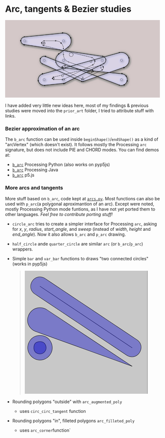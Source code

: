 #  Arc, tangents & Bezier studies

![](https://raw.githubusercontent.com/villares/arc_tangents_and_bezier_studies/master/villares_filleted_and_arc_augmented_polys/sketch_2020_09_26a.gif)

I have added very little new ideas here, most of my findings & previous studies were moved into the `prior_art` folder, I tried to attribute stuff with links.

### Bezier approximation of an arc

The `b_arc` function can be used inside `beginShape()`/`endShape()` as a kind of "arcVertex" (which doesn't exist). It follows mostly the Processing `arc` signature, but does not include PIE and CHORD modes. You can find demos at:

  - [`b_arc`](/villares_bezier_arc_aproximation/villares_bezier_arc_aproximation.pyde) Processing Python (also works on pyp5js)
  - [`b_arc`](/villares_bezier_arc_aproximation_java/villares_bezier_arc_aproximation_java.pde) Processing Java 
  - [`b_arc`](/villares_bezier_arc_aproximation_p5js/villares_bezier_arc_aproximation_p5js.js) p5.js

### More arcs and tangents

More stuff based on `b_arc`, code kept at [`arcs.py`](https://raw.githubusercontent.com/villares/villares/master/arcs.py). Most functions can also be used with `p_arc`(a polygonal aproximantion of an arc). Except were noted, mostly Processing Python mode funtions, as I have not yet ported them to other languages. *Feel free to contribute porting stuff!*

- `circle_arc` tries to create a simpler interface for Processing `arc`, asking for *x*, *y*, *radius*, *start_angle*, and *sweep* (instead of *width*, *height* and *end_angle*). Now it also allows `b_arc` and `p_arc` drawing. 

- `half_circle` ande `quarter_circle` are similar `arc` (or `b_arc`/`p_arc`) wrappers.

- Simple `bar` and `var_bar` functions to draws "two connected circles" (works in pyp5js)
  > ![](https://raw.githubusercontent.com/villares/arc_tangents_and_bezier_studies/master/villares_arcs_and_bars/villares_arcs_and_bars.gif)

- Rounding polygons "outside" with `arc_augmented_poly`
   - uses `circ_circ_tangent` function

- Rounding polygons "in", filleted polygons `arc_filleted_poly`
   - uses `arc_corner`function`
